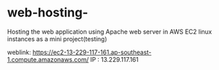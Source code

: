 # web-hosting-
Hosting the web application using Apache web server in AWS EC2 linux instances as a mini project(testing)

weblink: https://ec2-13-229-117-161.ap-southeast-1.compute.amazonaws.com/
IP : 13.229.117.161
